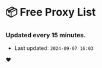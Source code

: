 # :package: Free Proxy List
### Updated every 15 minutes.

- Last updated: `2024-09-07 16:03`

:heart:
